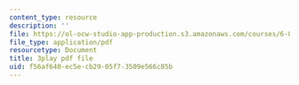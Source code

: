```yaml
---
content_type: resource
description: ''
file: https://ol-ocw-studio-app-production.s3.amazonaws.com/courses/6-851-advanced-data-structures-spring-2012/f56af640ec5ecb2905f73509e566c85b_DZ7jt1F8KKw.pdf
file_type: application/pdf
resourcetype: Document
title: 3play pdf file
uid: f56af640-ec5e-cb29-05f7-3509e566c85b
---
```

